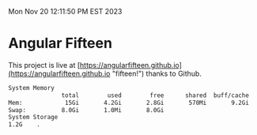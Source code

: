 Mon Nov 20 12:11:50 PM EST 2023

# Angular Fifteen


This project is live at [https://angularfifteen.github.io](https://angularfifteen.github.io "fifteen!") thanks to Github.

```bash
System Memory
               total        used        free      shared  buff/cache   available
Mem:            15Gi       4.2Gi       2.8Gi       570Mi       9.2Gi        11Gi
Swap:          8.0Gi       1.0Mi       8.0Gi
System Storage
1.2G	.
```
